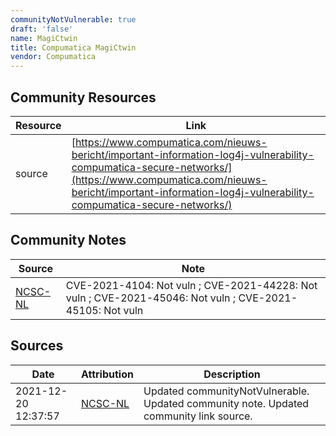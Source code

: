 ```yaml
---
communityNotVulnerable: true
draft: 'false'
name: MagiCtwin
title: Compumatica MagiCtwin
vendor: Compumatica
---
```



## Community Resources
| Resource | Link |
| --- | --- |
| source | [https://www.compumatica.com/nieuws-bericht/important-information-log4j-vulnerability-compumatica-secure-networks/](https://www.compumatica.com/nieuws-bericht/important-information-log4j-vulnerability-compumatica-secure-networks/) |

## Community Notes
| Source | Note |
| --- | --- |
| [NCSC-NL](https://github.com/NCSC-NL/log4shell/blob/main/software/README.md) | CVE-2021-4104: Not vuln ; CVE-2021-44228: Not vuln ; CVE-2021-45046: Not vuln ; CVE-2021-45105: Not vuln </ul> |

## Sources
| Date | Attribution | Description |
| --- | --- | --- |
| 2021-12-20 12:37:57 | [NCSC-NL](https://github.com/NCSC-NL/log4shell/blob/main/software/README.md) | Updated communityNotVulnerable. Updated community note. Updated community link source.  |
